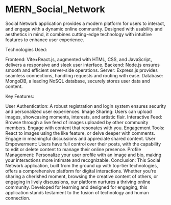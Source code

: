 # MERN_Social_Network
Social Network application provides a modern platform for users to interact, and engage with a dynamic online community. Designed with usability and aesthetics in mind, it combines cutting-edge technology with intuitive features to enhance user experience.

Technologies Used:

Frontend: Vite+React.js, augmented with HTML, CSS, and JavaScript, delivers a responsive and sleek user interface.
Backend: Node.js ensures smooth and efficient server-side operations.
Server: Express.js provides seamless connections, handling requests and routing with ease.
Database: MongoDB, a leading NoSQL database, securely stores user data and content.

Key Features:

User Authentication: A robust registration and login system ensures security and personalized user experiences.
Image Sharing: Users can upload images, showcasing moments, interests, and artistic flair.
Interactive Feed: Browse through a live feed of images uploaded by other community members. Engage with content that resonates with you.
Engagement Tools: React to images using the like feature, or delve deeper with comments. Engage in meaningful discussions and appreciate shared content.
User Empowerment: Users have full control over their posts, with the capability to edit or delete content to manage their online presence.
Profile Management: Personalize your user profile with an image and bio, making your interactions more intimate and recognizable.
Conclusion:
This Social Network application, built from the ground up with top-tier technologies, offers a comprehensive platform for digital interactions. Whether you're sharing a cherished moment, browsing the creative content of others, or engaging in lively discussions, our platform nurtures a thriving online community. Developed for learning and designed for engaging, this application stands testament to the fusion of technology and human connection.
